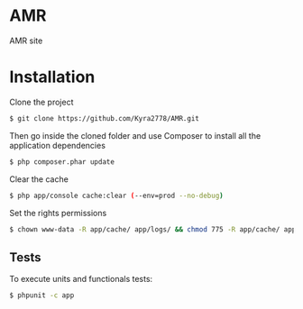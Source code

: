 AMR
=========

AMR site


Installation
============

Clone the project
```sh
$ git clone https://github.com/Kyra2778/AMR.git
```

Then go inside the cloned folder and use Composer to install all the application dependencies
```sh
$ php composer.phar update
```

Clear the cache
```sh
$ php app/console cache:clear (--env=prod --no-debug)
```

Set the rights permissions
```sh
$ chown www-data -R app/cache/ app/logs/ && chmod 775 -R app/cache/ app/logs/
```


Tests
-----

To execute units and functionals tests:
```sh
$ phpunit -c app
```
